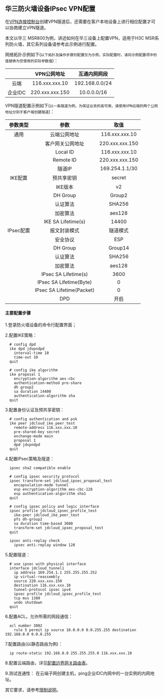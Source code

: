 ## 华三防火墙设备IPsec VPN配置
在[VPN连接控制台](https://cns-console.jdcloud.com/host/vpnConnection/list)创建VPN隧道后，还需要在客户本地设备上进行相应配置才可以协商建立VPN隧道。

本文以华三 MSR800为例，讲述如何在华三设备上配置VPN，适用于H3C MSR系列防火墙，其它系列设备请参考此示例进行配置。

网络拓扑示例如下(``以下拓扑及操作步骤的配置仅为示例，实际配置时，请将示例配置项中的值替换为您使用的实际参数值``)：

|  | VPN公网地址 | 互通内网网段 |
|:---:|:---:|:---:|
| 云端 | 116.xxx.xxx.10 | 192.168.0.0/24 |
| 企业IDC | 220.xxx.xxx.150 | 10.0.0.0/16 |

VPN隧道配置示例如下(``以一条隧道为例，为保证业务的高可用，请使用VPN云端的两个公网地址分别于客户端创建隧道``)：

| 参数类型 | 参数 | 取值 |
|:---:|:---:|:---:|
| 通用 | 云端公网地址 | 116.xxx.xxx.10 |
|  | 客户网关公网地址 | 220.xxx.xxx.150 |
|  | Local ID | 116.xxx.xxx.10 |
|  | Remote ID | 220.xxx.xxx.150 |
|  | 隧道IP | 169.254.1.1/30 |
| IKE配置 | 预共享密钥 | secret |
|  | IKE版本 | v2 |
|  | DH Group | Group2 |
|  | 认证算法 | SHA256 |
|  | 加密算法 | aes128 |
|  | IKE SA Lifetime(s) | 14400 |
| IPsec配置 | 报文封装模式 | 隧道模式 |
|  | 安全协议 | ESP |
|  | DH Group | Group14 |
|  | 认证算法 | SHA256 |
|  | 加密算法 | aes128 |
|  | IPsec SA Lifetime(s) | 3600 |
|  | IPsec SA Lifetime(Byte) | 0 |
|  | IPsec SA Lifetime(Packet) | 0 |
|  | DPD | 开启 |

#### 主要配置步骤
1.登录防火墙设备的命令行配置界面；

2.配置IKE策略：
```
  # config dpd
  ike dpd jdvpndpd
    interval-time 10
    time-out 10
  quit

  # config ike algorithm
  ike proposal 1
    encryption-algorithm aes-cbc
    authentication-method pre-share
    dh group2
    sa duration 14400
    authentication-algorithm sha
  quit
```

3.配置身份认证及预共享密钥：
```
  # config authentication and psk
  ike peer jdcloud_ike_peer_test
    remote-address 116.xxx.xxx.10
    pre-shared-key secret
    exchange-mode main
    proposal 1
    dpd jdvpndpd
  quit
```

4.配置IPsec策略及隧道：
```
  ipsec sha2 compatible enable

  # config ipsec security protocol
  ipsec transform-set jdcloud_ipsec_proposal_test
    encapsulation-mode tunnel
    esp encryption-algorithm aes-cbc-128
    esp authentication-algorithm sha1
  quit

  # config ipsec policy and logic interface
  ipsec profile jdcloud_ipsec_profile_test
    ike-peer jdcloud_ike_peer_test
    pfs dh-group2
    sa duration time-based 3600
    transform-set jdcloud_ipsec_proposal_test
  quit

  ipsec anti-replay check
    ipsec anti-replay window 128
```

5.配置隧道：
```
  # use ipsec with physical interface
  interface jdcloud_tunnel1
    ip address 169.254.1.1 255.255.255.252
    ip virtual-reassembly
    source 220.xxx.xxx.150
    destination 116.xxx.xxx.10
    tunnel-protocol ipsec ipv4
    ipsec profile jdcloud_ipsec_profile_test
    tcp mss 1380
    undo shutdown
  quit
```

6.配置ACL，允许所需的网段通信：
```
  acl number 3002
    rule 5 permit ip source 10.0.0.0 0.0.255.255 destination 192.168.0.0 0.0.0.255
```

7.配置路由(以静态路由为例)：
```
  ip route-static 192.168.0.0 255.255.255.0 116.xxx.xxx.10
```

8.配置云端路由，详见[配置边界网关路由表](../../Operation-Guide/Route-Management/Border-Gateway-Route-Configuration.md)。

9.测试连通性：
在云端子网创建主机，ping企业IDC内网中的一台实例的内网地址。

其它要求，请参考[限制说明](../../Introduction/Restrictions.md)。
